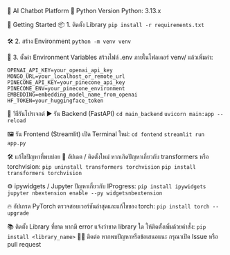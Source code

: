 🧠 AI Chatbot Platform
🐍 Python Version
Python: 3.13.x

🚀 Getting Started
📦 1. ติดตั้ง Library
```pip install -r requirements.txt```

🛠️ 2. สร้าง Environment
```python -m venv venv```

🔐 3. ตั้งค่า Environment Variables
สร้างไฟล์ .env ภายในโฟลเดอร์ venv/ แล้วเพิ่มค่า:

```OPENAI_API_KEY=your_openai_api_key```
```MONGO_URL=your_localhost_or_remote_url```
```PINECONE_API_KEY=your_pinecone_api_key```
```PINECONE_ENV=your_pinecone_environment```
```EMBEDDING=embedding_model_name_from_openai```
```HF_TOKEN=your_huggingface_token```

🧪 วิธีรันโปรเจกต์
▶️ รัน Backend (FastAPI)
```cd main_backend```
```uvicorn main:app --reload```

🖼️ รัน Frontend (Streamlit)
เปิด Terminal ใหม่:
```cd fontend```
```streamlit run app.py```

🛠️ แก้ไขปัญหาที่พบบ่อย
🔄 อัปเดต / ติดตั้งใหม่
หากเกิดปัญหาเกี่ยวกับ transformers หรือ torchvision:
```pip uninstall transformers torchvision```
```pip install transformers torchvision```

⚙️ ipywidgets / Jupyter
ปัญหาเกี่ยวกับ IProgress:
```pip install ipywidgets```
```jupyter nbextension enable --py widgetsnbextension```

🔥 อัปเกรด PyTorch
ตรวจสอบเวอร์ชันล่าสุดและแก้ไขของ torch:
```pip install torch --upgrade```

📚 ติดตั้ง Library ที่ขาด
หากมี error แจ้งว่าขาด library ใด ให้ติดตั้งเพิ่มด้วยคำสั่ง:
```pip install <library_name>```
🙋‍♂️ ติดต่อ
หากพบปัญหาหรือข้อเสนอแนะ กรุณาเปิด Issue หรือ pull request
